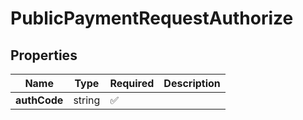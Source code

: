 # PublicPaymentRequestAuthorize



## Properties

Name | Type | Required | Description
------------ | ------------- | ------------- | -------------
**authCode** | string | ✅ | 



